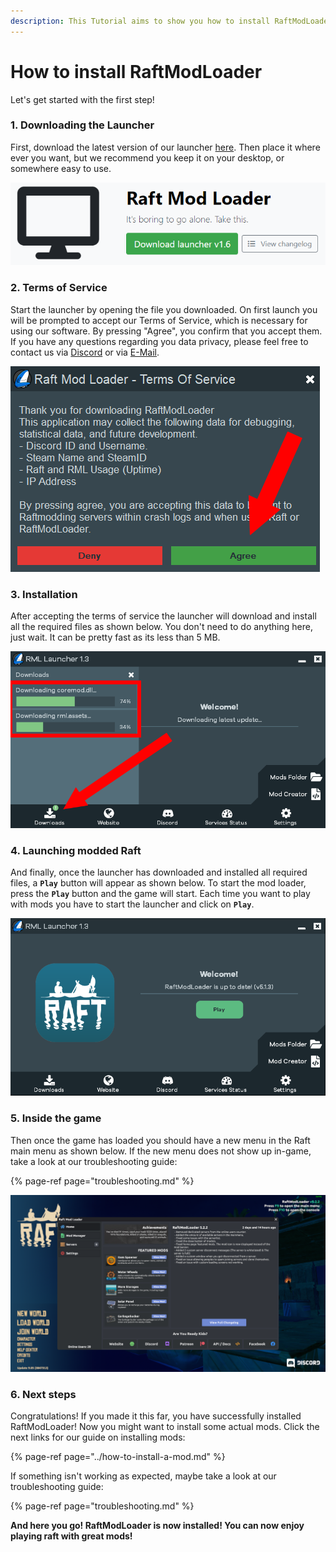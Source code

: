 ```yaml
---
description: This Tutorial aims to show you how to install RaftModLoader.
---
```


# How to install RaftModLoader

Let's get started with the first step!

### 1. Downloading the Launcher

First, download the latest version of our launcher [here](https://www.raftmodding.com/download). Then place it where ever you want, but we recommend you keep it on your desktop, or somewhere easy to use.

![Click the green button to download the latest version of the launcher from our website](../../.gitbook/assets/download.png)

### 2. Terms of Service

Start the launcher by opening the file you downloaded. On first launch you will be prompted to accept our Terms of Service, which is necessary for using our software. By pressing "Agree", you confirm that you accept them. If you have any questions regarding you data privacy, please feel free to contact us via [Discord](https://raftmodding.com/discord) or via [E-Mail](https://www.raftmodding.com/contact).

![Click on the green button if you accept our Terms of Service](../../.gitbook/assets/2%20%282%29.png)

### 3. Installation

After accepting the terms of service the launcher will download and install all the required files as shown below. You don't need to do anything here, just wait. It can be pretty fast as its less than 5 MB.

![Click on the Downloads section to see the progress of the downloads ](../../.gitbook/assets/4%20%282%29.png)

### 4. Launching modded Raft

And finally, once the launcher has downloaded and installed all required files, a **`Play`** button will appear as shown below. To start the mod loader, press the **`Play`** button and the game will start. Each time you want to play with mods you have to start the launcher and click on **`Play`**.

![Press the play button in the launcher to start modded Raft](../../.gitbook/assets/3%20%282%29.png)

### 5. Inside the game

Then once the game has loaded you should have a new menu in the Raft main menu as shown below. If the new menu does not show up in-game, take a look at our troubleshooting guide:

{% page-ref page="troubleshooting.md" %}

![This menu should show up when you launch Raft through the RML Launcher](../../.gitbook/assets/capture%20%283%29.png)

### **6. Next steps**

Congratulations! If you made it this far, you have successfully installed RaftModLoader! Now you might want to install some actual mods. Click the next links for our guide on installing mods:

{% page-ref page="../how-to-install-a-mod.md" %}

If something isn't working as expected, maybe take a look at our troubleshooting guide:

{% page-ref page="troubleshooting.md" %}

**And here you go! RaftModLoader is now installed! You can now enjoy playing raft with great mods!**

